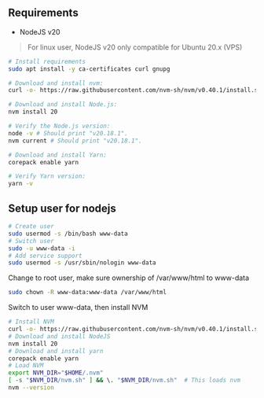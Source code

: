 ## Requirements

- NodeJS v20

> For linux user, NodeJS v20 only compatible for Ubuntu 20.x (VPS)

```bash
# Install requirements
sudo apt install -y ca-certificates curl gnupg

# Download and install nvm:
curl -o- https://raw.githubusercontent.com/nvm-sh/nvm/v0.40.1/install.sh | bash

# Download and install Node.js:
nvm install 20

# Verify the Node.js version:
node -v # Should print "v20.18.1".
nvm current # Should print "v20.18.1".

# Download and install Yarn:
corepack enable yarn

# Verify Yarn version:
yarn -v
```

## Setup user for nodejs

```bash
# Create user
sudo usermod -s /bin/bash www-data
# Switch user
sudo -u www-data -i
# Add service support
sudo usermod -s /usr/sbin/nologin www-data
```

Change to root user, make sure ownership of /var/www/html to www-data

```bash
sudo chown -R www-data:www-data /var/www/html
```

Switch to user www-data, then install NVM

```bash
# Install NVM
curl -o- https://raw.githubusercontent.com/nvm-sh/nvm/v0.40.1/install.sh | bash
# Download and install NodeJS
nvm install 20
# Download and install yarn
corepack enable yarn
# Load NVM
export NVM_DIR="$HOME/.nvm"
[ -s "$NVM_DIR/nvm.sh" ] && \. "$NVM_DIR/nvm.sh"  # This loads nvm
nvm --version
```